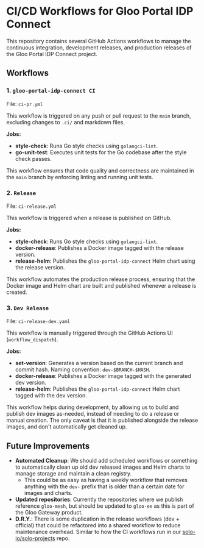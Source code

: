 # CI/CD Workflows for Gloo Portal IDP Connect

This repository contains several GitHub Actions workflows to manage the continuous integration, development releases, and production releases of the Gloo Portal IDP Connect project.

## Workflows

### 1. `gloo-portal-idp-connect CI`

File: `ci-pr.yml`

This workflow is triggered on any push or pull request to the `main` branch, excluding changes to `.ci/` and markdown files.

**Jobs:**
- **style-check**: Runs Go style checks using `golangci-lint`.
- **go-unit-test**: Executes unit tests for the Go codebase after the style check passes.

This workflow ensures that code quality and correctness are maintained in the `main` branch by enforcing linting and running unit tests.

### 2. `Release`

File: `ci-release.yml`

This workflow is triggered when a release is published on GitHub.

**Jobs:**
- **style-check**: Runs Go style checks using `golangci-lint`.
- **docker-release**: Publishes a Docker image tagged with the release version.
- **release-helm**: Publishes the `gloo-portal-idp-connect` Helm chart using the release version.

This workflow automates the production release process, ensuring that the Docker image and Helm chart are built and published whenever a release is created.

### 3. `Dev Release`

File: `ci-release-dev.yaml`

This workflow is manually triggered through the GitHub Actions UI (`workflow_dispatch`).

**Jobs:**
- **set-version**: Generates a version based on the current branch and commit hash. Naming convention: `dev-$BRANCH-$HASH`.
- **docker-release**: Publishes a Docker image tagged with the generated dev version.
- **release-helm**: Publishes the `gloo-portal-idp-connect` Helm chart tagged with the dev version.

This workflow helps during development, by allowing us to build and publish dev images as-needed, instead of needing to do a release or manual creation.
The only caveat is that it is published alongside the release images, and don't automatically get cleaned up.

## Future Improvements

- **Automated Cleanup**: We should add scheduled workflows or something to automatically clean up old dev released images and Helm charts to manage storage and maintain a clean registry.
  - This could be as easy as having a weekly workflow that removes anything with the `dev-` prefix that is older than a certain date for images and charts.
- **Updated repositories**: Currently the repositories where we publish reference `gloo-mesh`, but should be updated to `gloo-ee` as this is part of the Gloo Gateway product.
- **D.R.Y.**: There is some duplication in the release workflows (dev + official) that could be refactored into a shared workflow to reduce maintenance overhead. Similar to how the CI workflows run in our [solo-io/solo-projects](https://github.com/solo-io/solo-projects/tree/4efea67fb02f573d2f3d7fcfdf584e7c55e752f6/.github/workflows) repo.